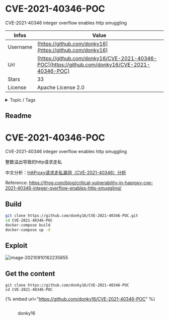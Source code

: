 # CVE-2021-40346-POC

CVE-2021-40346 integer overflow enables http smuggling

| Infos    | Value                                                              |
| -------- | -------------------------------------------------------------------|
| Username | [https://github.com/donky16](https://github.com/donky16) |
| Url      | [https://github.com/donky16/CVE-2021-40346-POC](https://github.com/donky16/CVE-2021-40346-POC)                                               |
| Stars    | 33                                                          |
| License  | Apache License 2.0                                                        |

<details>

<summary>Topic / Tags</summary>



</details>

## Readme

# CVE-2021-40346-POC #

CVE-2021-40346 integer overflow enables http smuggling

整数溢出导致的http请求走私

中文分析：[HAProxy请求走私漏洞（CVE-2021-40346）分析](https://forum.butian.net/share/694)

Reference: https://jfrog.com/blog/critical-vulnerability-in-haproxy-cve-2021-40346-integer-overflow-enables-http-smuggling/

## Build ##
```sh
git clone https://github.com/donky16/CVE-2021-40346-POC.git
cd CVE-2021-40346-POC 
docker-compose build 
docker-compose up -d
```
## Exploit ##

![image-20210910162235855](ReadMe.assets/image-20210910162235855.png)




## Get the content

```
git clone https://github.com/donky16/CVE-2021-40346-POC
cd CVE-2021-40346-POC
```

{% embed url="https://github.com/donky16/CVE-2021-40346-POC" %}

<figure><img src="https://avatars.githubusercontent.com/u/24637333?v=4" alt=""><figcaption><p>donky16</p></figcaption></figure>

